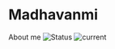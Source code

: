 # Madhavanmi
About me
![Status](https://github-readme-stats.vercel.app/api?username=miuiprojects&&show_icons=true&title_color=ffffff&icon_color=14a8f7&text_color=ffffff&bg_color=052a88) 
 ![current](https://camo.githubusercontent.com/f91ece32e293cf1b81f74d2300849e56ad3eb95275e68366d771f02a781aee08/68747470733a2f2f6769746875622d726561646d652d73746174732e76657263656c2e6170702f6170692f746f702d6c616e67732f3f757365726e616d653d4e61797361426f7473267468656d653d6769746875625f6461726b266c61796f75743d636f6d7061637426686964655f626f726465723d74727565)
